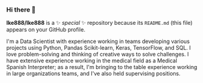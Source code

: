 ### Hi there 👋


**Ike888/Ike888** is a ✨ _special_ ✨ repository because its `README.md` (this file) appears on your GitHub profile.

I'm a Data Scientist with experience working in teams developing various projects using Python, Pandas Scikit-learn, Keras, TensorFlow, and SQL. I love problem-solving and thinking of creative ways to solve challenges. I have extensive experience working in the medical field as a Medical Spanish Interpreter; as a result, I'm bringing to the table experience working in large organizations teams, and I've also held supervising positions. 
